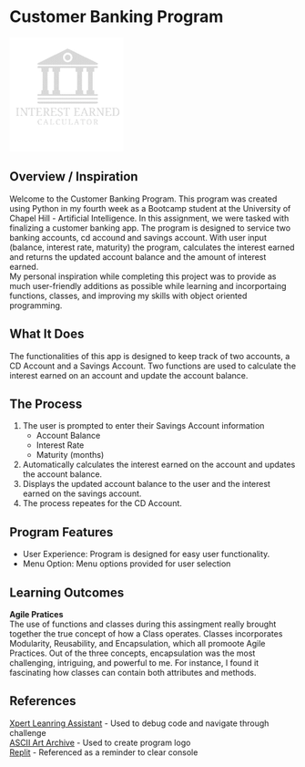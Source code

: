# Customer Banking Program
<img src="bankingLogo.gif" width="200" height="200">


## Overview / Inspiration
Welcome to the Customer Banking Program. This program was created using Python in my fourth week as a Bootcamp student at the University of Chapel Hill - Artificial Intelligence. In this assignment, we were tasked with finalizing a customer banking app. The program is designed to service two banking accounts, cd accound and savings account. With user input (balance, interest rate, maturity) the program, calculates the interest earned and returns the updated account balance and the amount of interest earned.  
My personal inspiration while completing this project was to provide as much user-friendly additions as possible while learning and incorportaing functions, classes, and improving my skills with object oriented programming.  
## What It Does
The functionalities of this app is designed to keep track of two accounts, a CD Account and a Savings Account. Two functions are used to calculate the interest earned on an account and update the account balance. 
## The Process
1. The user is prompted to enter their Savings Account information
    * Account Balance
    * Interest Rate
    * Maturity (months)
2. Automatically calculates the interest earned on the account and updates the account balance.
3. Displays the updated account balance to the user and the interest earned on the savings account. 
4. The process repeates for the CD Account. 
## Program Features
* User Experience: Program is designed for easy user functionality. 
* Menu Option: Menu options provided for user selection
## Learning Outcomes
**Agile Pratices**    
The use of functions and classes during this assingment really brought together the true concept of how a Class operates. Classes incorporates Modularity, Reusability, and Encapsulation, which all promoote Agile Practices. Out of the three concepts, encapsulation was the most challenging, intriguing, and powerful to me. For instance, I found it fascinating how classes can contain both attributes and methods.
## References
[Xpert Leanring Assistant](https://bootcampspot.instructure.com/courses/6028/external_tools/313) - Used to debug code and navigate through challenge    
[ASCII Art Archive](https://www.asciiart.eu/) - Used to create program logo    
[Replit](https://ask.replit.com/t/clear-console-in-python/65265) - Referenced as a reminder to clear console
